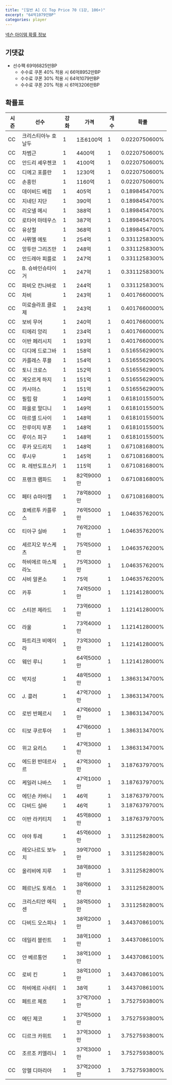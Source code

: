 ```yaml
---
title: "[일반 A] CC Top Price 70 (1강, 106+)"
excerpt: "64억1079만BP"
categories: player
---
```

[넥슨 아이템 확률 정보](http://iteminfo.nexon.com/probability/fo4?sn=7408)

## 기댓값
  - 선수팩 69억6825만BP
    - 수수료 쿠폰 40% 적용 시 66억8952만BP
    - 수수료 쿠폰 30% 적용 시 64억1079만BP
    - 수수료 쿠폰 20% 적용 시 61억3206만BP


## 확률표

|시즌|선수|강화|가격|개수|확률|
|---|---|---|---|---|---|
|CC|크리스티아누 호날두|1|1조6100억|1|0.0220750600%|
|CC|차범근|1|4400억|1|0.0220750600%|
|CC|안드리 셰우첸코|1|4100억|1|0.0220750600%|
|CC|디에고 포를란|1|1230억|1|0.0220750600%|
|CC|손흥민|1|1160억|1|0.0220750600%|
|CC|데이비드 베컴|1|405억|1|0.1898454700%|
|CC|지네딘 지단|1|390억|1|0.1898454700%|
|CC|리오넬 메시|1|388억|1|0.1898454700%|
|CC|로타어 마테우스|1|387억|1|0.1898454700%|
|CC|유상철|1|368억|1|0.1898454700%|
|CC|사뮈엘 에토|1|254억|1|0.3311258300%|
|CC|앙투안 그리즈만|1|248억|1|0.3311258300%|
|CC|안드레아 피를로|1|247억|1|0.3311258300%|
|CC|B. 슈바인슈타이거|1|247억|1|0.3311258300%|
|CC|파비오 칸나바로|1|244억|1|0.3311258300%|
|CC|차비|1|243억|1|0.4017660000%|
|CC|미로슬라프 클로제|1|243억|1|0.4017660000%|
|CC|보비 무어|1|240억|1|0.4017660000%|
|CC|티에리 앙리|1|234억|1|0.4017660000%|
|CC|이반 페리시치|1|193억|1|0.4017660000%|
|CC|디디에 드로그바|1|158억|1|0.5165562900%|
|CC|카를레스 푸욜|1|154억|1|0.5165562900%|
|CC|토니 크로스|1|152억|1|0.5165562900%|
|CC|게오르게 하지|1|151억|1|0.5165562900%|
|CC|카시야스|1|151억|1|0.5165562900%|
|CC|필립 람|1|149억|1|0.6181015500%|
|CC|파올로 말디니|1|149억|1|0.6181015500%|
|CC|마르셀 드사이|1|148억|1|0.6181015500%|
|CC|잔루이지 부폰|1|148억|1|0.6181015500%|
|CC|루이스 피구|1|148억|1|0.6181015500%|
|CC|루카 모드리치|1|148억|1|0.6710816800%|
|CC|루시우|1|145억|1|0.6710816800%|
|CC|R. 레반도프스키|1|115억|1|0.6710816800%|
|CC|프랭크 램파드|1|82억9000만|1|0.6710816800%|
|CC|페터 슈마이켈|1|78억8000만|1|0.6710816800%|
|CC|호베르투 카를루스|1|76억5000만|1|1.0463576200%|
|CC|티아구 실바|1|76억2000만|1|1.0463576200%|
|CC|세르지오 부스케츠|1|75억5000만|1|1.0463576200%|
|CC|하비에르 마스체라노|1|75억3000만|1|1.0463576200%|
|CC|샤비 알론소|1|75억|1|1.0463576200%|
|CC|카푸|1|74억5000만|1|1.1214128000%|
|CC|스티븐 제라드|1|73억6000만|1|1.1214128000%|
|CC|라울|1|73억4000만|1|1.1214128000%|
|CC|파트리크 비에이라|1|73억3000만|1|1.1214128000%|
|CC|웨인 루니|1|64억5000만|1|1.1214128000%|
|CC|박지성|1|48억5000만|1|1.3863134700%|
|CC|J. 콜러|1|47억7000만|1|1.3863134700%|
|CC|로빈 반페르시|1|47억6000만|1|1.3863134700%|
|CC|티보 쿠르투아|1|47억6000만|1|1.3863134700%|
|CC|위고 요리스|1|47억3000만|1|1.3863134700%|
|CC|에드윈 반데르사르|1|47억3000만|1|3.1876379700%|
|CC|케일러 나바스|1|47억1000만|1|3.1876379700%|
|CC|에딘손 카바니|1|46억|1|3.1876379700%|
|CC|다비드 실바|1|46억|1|3.1876379700%|
|CC|이반 라키티치|1|45억8000만|1|3.1876379700%|
|CC|야야 투레|1|45억6000만|1|3.3112582800%|
|CC|레오나르도 보누치|1|39억7000만|1|3.3112582800%|
|CC|올리비에 지루|1|38억8000만|1|3.3112582800%|
|CC|페르난도 토레스|1|38억6000만|1|3.3112582800%|
|CC|크리스티안 에릭센|1|38억5000만|1|3.3112582800%|
|CC|다비드 오스피나|1|38억2000만|1|3.4437086100%|
|CC|데일리 블린트|1|38억1000만|1|3.4437086100%|
|CC|얀 베르통언|1|38억1000만|1|3.4437086100%|
|CC|로비 킨|1|38억1000만|1|3.4437086100%|
|CC|하비에르 사네티|1|38억|1|3.4437086100%|
|CC|페트르 체흐|1|37억7000만|1|3.7527593800%|
|CC|에딘 제코|1|37억5000만|1|3.7527593800%|
|CC|디르크 카위트|1|37억3000만|1|3.7527593800%|
|CC|조르조 키엘리니|1|37억3000만|1|3.7527593800%|
|CC|앙헬 디마리아|1|37억2000만|1|3.7527593800%|
